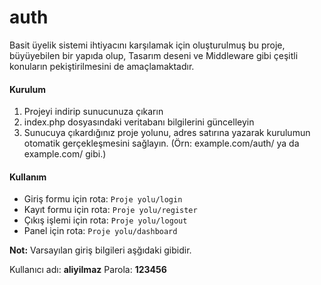 # auth

Basit üyelik sistemi ihtiyacını karşılamak için oluşturulmuş bu proje, büyüyebilen bir yapıda olup, Tasarım deseni ve Middleware gibi çeşitli konuların pekiştirilmesini de amaçlamaktadır.

#### Kurulum

1) Projeyi indirip sunucunuza çıkarın
2) index.php dosyasındaki veritabanı bilgilerini güncelleyin
3) Sunucuya çıkardığınız proje yolunu, adres satırına yazarak kurulumun otomatik gerçekleşmesini sağlayın. (Örn: example.com/auth/ ya da example.com/ gibi.)


#### Kullanım
* Giriş formu için rota: `Proje yolu/login` 
* Kayıt formu için rota: `Proje yolu/register`
* Çıkış işlemi için rota: `Proje yolu/logout`
* Panel için rota: `Proje yolu/dashboard`

**Not:** Varsayılan giriş bilgileri aşğıdaki gibidir.

Kullanıcı adı: **aliyilmaz** 
Parola: **123456**